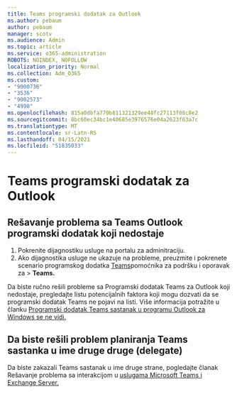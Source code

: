 ```yaml
---
title: Teams programski dodatak za Outlook
ms.author: pebaum
author: pebaum
manager: scotv
ms.audience: Admin
ms.topic: article
ms.service: o365-administration
ROBOTS: NOINDEX, NOFOLLOW
localization_priority: Normal
ms.collection: Adm_O365
ms.custom:
- "9000736"
- "3536"
- "9002573"
- "4990"
ms.openlocfilehash: 815a0dbfa770b811321329ee48fc27113f08c8e2
ms.sourcegitcommit: 8bc60ec34bc1e40685e3976576e04a2623f63a7c
ms.translationtype: MT
ms.contentlocale: sr-Latn-RS
ms.lasthandoff: 04/15/2021
ms.locfileid: "51835033"
---
```

# <a name="teams-outlook-add-in"></a>Teams programski dodatak za Outlook

## <a name="to-troubleshoot-a-missing-teams-outlook-add-in"></a>Rešavanje problema sa Teams Outlook programski dodatak koji nedostaje

1. Pokrenite dijagnostiku usluge na portalu za adminitraciju. 
2. Ako dijagnostika usluge ne ukazuje na probleme, preuzmite i pokrenete scenario programskog dodatka [Teams](https://aka.ms/SaRA-TeamsAddInScenario)pomoćnika za podršku i oporavak za  >  **Teams.**

Da biste ručno rešili probleme sa Programski dodatak Teams za Outlook koji nedostaje, pregledajte listu potencijalnih faktora koji mogu dozvati da se programski dodatak Teams ne pojavi na listi. Više informacija potražite u članku [Programski dodatak Teams sastanak u programu Outlook za Windows se ne vidi.](https://docs.microsoft.com/microsoftteams/teams-add-in-for-outlook#teams-meeting-add-in-in-outlook-for-windows-does-not-show)

## <a name="to-troubleshoot-scheduling-a-teams-meeting-on-behalf-of-someone-else-delegate"></a>Da biste rešili problem planiranja Teams sastanka u ime druge druge (delegate)

Da biste zakazali Teams sastanak u ime druge strane, pogledajte članak Rešavanje problema sa interakcijom u [uslugama Microsoft Teams i Exchange Server.](https://docs.microsoft.com/microsoftteams/troubleshoot/known-issues/teams-exchange-interaction-issue)
